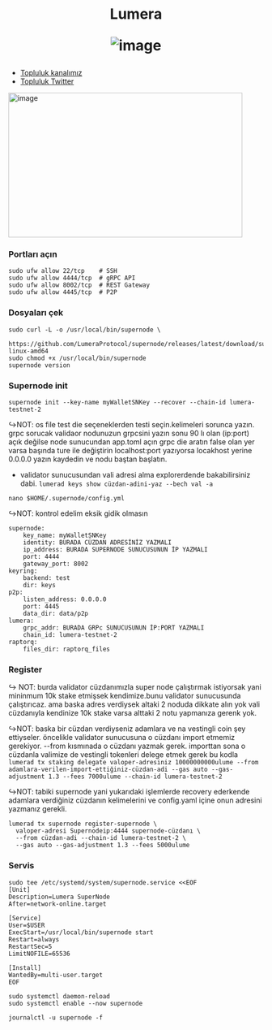 <h1 align="center"> Lumera




![image](https://github.com/user-attachments/assets/291dc80d-e97a-4941-b9be-ac0c39d2278c)

</h1>

 * [Topluluk kanalımız](https://t.me/corenodechat)<br>
 * [Topluluk Twitter](https://twitter.com/corenodeHQ)<br>


<img width="462" height="285" alt="image" src="https://github.com/user-attachments/assets/63aff6f9-e99c-49e1-a47d-7887a0b644bd" />


### Portları açın
```
sudo ufw allow 22/tcp    # SSH
sudo ufw allow 4444/tcp  # gRPC API
sudo ufw allow 8002/tcp  # REST Gateway
sudo ufw allow 4445/tcp  # P2P
```
### Dosyaları çek
```
sudo curl -L -o /usr/local/bin/supernode \
  https://github.com/LumeraProtocol/supernode/releases/latest/download/supernode-linux-amd64
sudo chmod +x /usr/local/bin/supernode
supernode version
```
### Supernode init
```
supernode init --key-name myWalletSNKey --recover --chain-id lumera-testnet-2
```
↪️NOT: os file test die seçeneklerden testi seçin.kelimeleri sorunca yazın. grpc sorucak validaor nodunuzun grpcsini yazın sonu 90 lı olan (ip:port) açık değilse node sunucundan app.toml açın grpc die aratın false olan yer varsa başında ture ile değiştirin localhost:port yazıyorsa locakhost yerine 0.0.0.0 yazın kaydedin ve nodu baştan başlatın.

- validator sunucusundan vali adresi alma explorerdende bakabilirsiniz dabi. `lumerad keys show cüzdan-adini-yaz --bech val -a`
```
nano $HOME/.supernode/config.yml
```
↪️NOT: kontrol edelim eksik gidik olmasın
```
supernode:
    key_name: myWalletSNKey
    identity: BURADA CÜZDAN ADRESİNİZ YAZMALI
    ip_address: BURADA SUPERNODE SUNUCUSUNUN İP YAZMALI
    port: 4444
    gateway_port: 8002
keyring:
    backend: test
    dir: keys
p2p:
    listen_address: 0.0.0.0
    port: 4445
    data_dir: data/p2p
lumera:
    grpc_addr: BURADA GRPc SUNUCUSUNUN İP:PORT YAZMALI
    chain_id: lumera-testnet-2
raptorq:
    files_dir: raptorq_files
```

### Register
↪️ NOT: burda validator cüzdanımızla super node çalıştırmak istiyorsak yani mininmum 10k stake etmişsek kendimize.bunu validator sunucusunda çalıştırıcaz. ama baska adres verdiysek altaki 2 noduda dikkate alın yok vali cüzdanıyla kendinize 10k stake varsa alttaki 2 notu yapmanıza gerenk yok.

↪️NOT: baska bir cüzdan verdiyseniz adamlara ve na vestingli coin şey ettiyseler. öncelikle validator sunucusuna o cüzdanı import etmemiz gerekiyor. --from kısmınada o cüzdanı yazmak gerek. importtan sona o cüzdanla valimize de vestingli tokenleri delege etmek gerek bu kodla `lumerad tx staking delegate valoper-adresiniz 10000000000ulume --from adamlara-verilen-import-ettiğiniz-cüzdan-adi --gas auto --gas-adjustment 1.3 --fees 7000ulume --chain-id lumera-testnet-2`
    
↪️NOT: tabiki supernode yani yukarıdaki işlemlerde recovery ederkende adamlara verdiğiniz cüzdanın kelimelerini ve config.yaml içine onun adresini yazmanız gerekli.
```
lumerad tx supernode register-supernode \
  valoper-adresi Supernodeip:4444 supernode-cüzdanı \
  --from cüzdan-adi --chain-id lumera-testnet-2 \
  --gas auto --gas-adjustment 1.3 --fees 5000ulume
```
### Servis
```
sudo tee /etc/systemd/system/supernode.service <<EOF
[Unit]
Description=Lumera SuperNode
After=network-online.target

[Service]
User=$USER
ExecStart=/usr/local/bin/supernode start
Restart=always
RestartSec=5
LimitNOFILE=65536

[Install]
WantedBy=multi-user.target
EOF
```
```
sudo systemctl daemon-reload
sudo systemctl enable --now supernode
```
```
journalctl -u supernode -f
```







